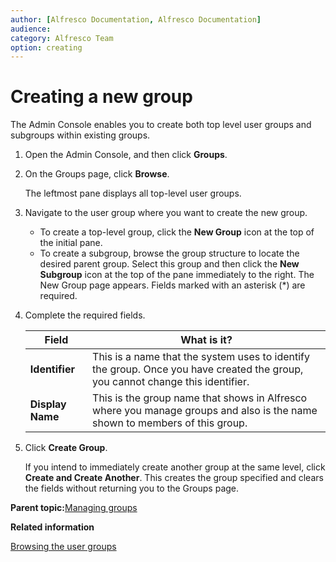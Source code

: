 ```yaml
---
author: [Alfresco Documentation, Alfresco Documentation]
audience: 
category: Alfresco Team
option: creating
---
```


# Creating a new group

The Admin Console enables you to create both top level user groups and subgroups within existing groups.

1.  Open the Admin Console, and then click **Groups**.

2.  On the Groups page, click **Browse**.

    The leftmost pane displays all top-level user groups.

3.  Navigate to the user group where you want to create the new group.

    -   To create a top-level group, click the **New Group** icon at the top of the initial pane.
    -   To create a subgroup, browse the group structure to locate the desired parent group. Select this group and then click the **New Subgroup** icon at the top of the pane immediately to the right.
    The New Group page appears. Fields marked with an asterisk \(\*\) are required.

4.  Complete the required fields.

    |Field|What is it?|
    |-----|-----------|
    |**Identifier**|This is a name that the system uses to identify the group. Once you have created the group, you cannot change this identifier.|
    |**Display Name**|This is the group name that shows in Alfresco where you manage groups and also is the name shown to members of this group.|

5.  Click **Create Group**.

    If you intend to immediately create another group at the same level, click **Create and Create Another**. This creates the group specified and clears the fields without returning you to the Groups page.


**Parent topic:**[Managing groups](../concepts/at-adminconsole-groups.md)

**Related information**  


[Browsing the user groups](at-adminconsole-group-browse.md)

